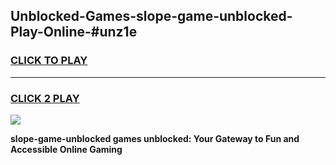 
## Unblocked-Games-slope-game-unblocked-Play-Online-#unz1e
<h3>
<a href="https://premium.freeplayer.one?title=slope-game-unblocked&ref=27F">CLICK TO PLAY</a></h3>
<hr>

<h3>
<a href="https://premium.freeplayer.one?title=slope-game-unblocked&ref=27F">CLICK 2 PLAY</a>
  
</h3>

<a href="https://premium.freeplayer.one?title=slope-game-unblocked&ref=27F"><img src="https://clearcache.store/games.png"></a>


**slope-game-unblocked games unblocked: Your Gateway to Fun and Accessible Online Gaming**
